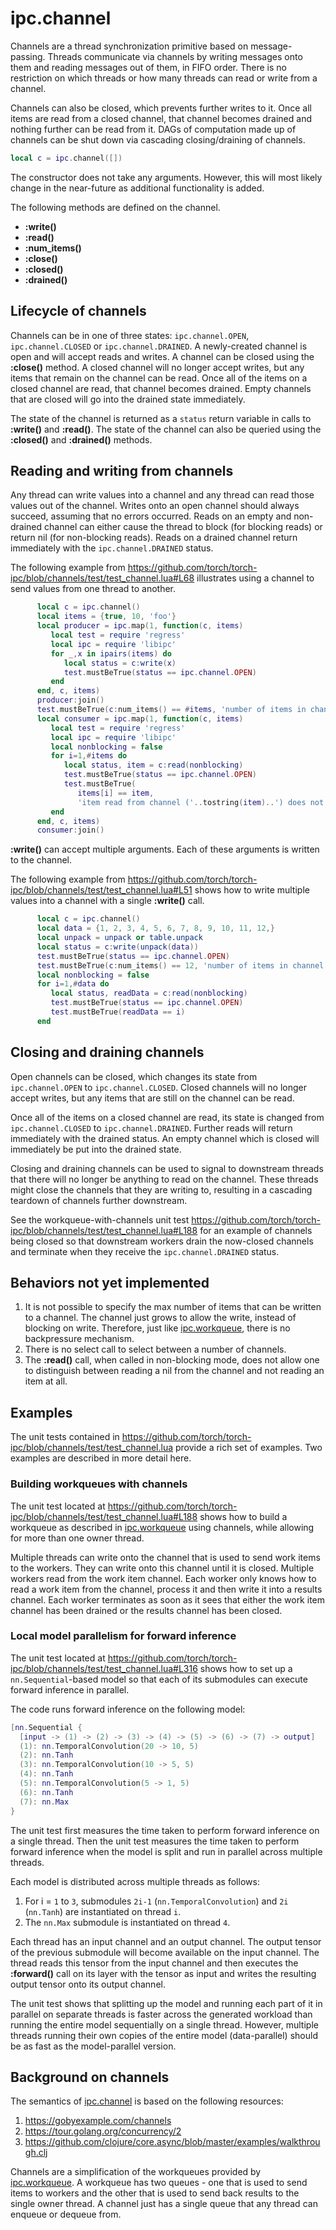 # ipc.channel #
Channels are a thread synchronization primitive based on
message-passing. Threads communicate via channels by writing messages
onto them and reading messages out of them, in FIFO order. There is no
restriction on which threads or how many threads can read or write
from a channel.

Channels can also be closed, which prevents further writes to it. Once
all items are read from a closed channel, that channel becomes drained
and nothing further can be read from it. DAGs of computation made up
of channels can be shut down via cascading closing/draining of
channels.

``` lua
local c = ipc.channel([])
```

The constructor does not take any arguments. However, this will most
likely change in the near-future as additional functionality is added.

The following methods are defined on the channel.
* __:write()__
* __:read()__
* __:num_items()__
* __:close()__
* __:closed()__
* __:drained()__

## Lifecycle of channels
Channels can be in one of three states: `ipc.channel.OPEN`,
`ipc.channel.CLOSED` or `ipc.channel.DRAINED`. A newly-created channel
is open and will accept reads and writes. A channel can be closed
using the __:close()__ method. A closed channel will no longer accept
writes, but any items that remain on the channel can be read. Once all
of the items on a closed channel are read, that channel becomes
drained. Empty channels that are closed will go into the drained state
immediately.

The state of the channel is returned as a `status` return variable in
calls to __:write()__ and __:read()__. The state of the channel can
also be queried using the __:closed()__ and __:drained()__ methods.

## Reading and writing from channels
Any thread can write values into a channel and any thread can read
those values out of the channel. Writes onto an open channel should
always succeed, assuming that no errors occurred. Reads on an empty
and non-drained channel can either cause the thread to block (for
blocking reads) or return nil (for non-blocking reads). Reads on a
drained channel return immediately with the `ipc.channel.DRAINED`
status.

The following example from
https://github.com/torch/torch-ipc/blob/channels/test/test_channel.lua#L68
illustrates using a channel to send values from one thread to another.

``` lua
      local c = ipc.channel()
      local items = {true, 10, 'foo'}
      local producer = ipc.map(1, function(c, items)
         local test = require 'regress'
         local ipc = require 'libipc'
         for _,x in ipairs(items) do
            local status = c:write(x)
            test.mustBeTrue(status == ipc.channel.OPEN)
         end
      end, c, items)
      producer:join()
      test.mustBeTrue(c:num_items() == #items, 'number of items in channel is incorrect')
      local consumer = ipc.map(1, function(c, items)
         local test = require 'regress'
         local ipc = require 'libipc'
         local nonblocking = false
         for i=1,#items do
            local status, item = c:read(nonblocking)
            test.mustBeTrue(status == ipc.channel.OPEN)
            test.mustBeTrue(
               items[i] == item,
               'item read from channel ('..tostring(item)..') does not match item written to channel ('..tostring(items[i])..')')
         end
      end, c, items)
      consumer:join()
```

__:write()__ can accept multiple arguments. Each of these arguments is
written to the channel.

The following example from
https://github.com/torch/torch-ipc/blob/channels/test/test_channel.lua#L51
shows how to write multiple values into a channel with a single
__:write()__ call.

``` lua
      local c = ipc.channel()
      local data = {1, 2, 3, 4, 5, 6, 7, 8, 9, 10, 11, 12,}
      local unpack = unpack or table.unpack
      local status = c:write(unpack(data))
      test.mustBeTrue(status == ipc.channel.OPEN)
      test.mustBeTrue(c:num_items() == 12, 'number of items in channel is incorrect')
      local nonblocking = false
      for i=1,#data do
         local status, readData = c:read(nonblocking)
         test.mustBeTrue(status == ipc.channel.OPEN)
         test.mustBeTrue(readData == i)
      end
```

## Closing and draining channels
Open channels can be closed, which changes its state from
`ipc.channel.OPEN` to `ipc.channel.CLOSED`. Closed channels will no
longer accept writes, but any items that are still on the channel can
be read.

Once all of the items on a closed channel are read, its state is
changed from `ipc.channel.CLOSED` to `ipc.channel.DRAINED`. Further
reads will return immediately with the drained status. An empty
channel which is closed will immediately be put into the drained
state.

Closing and draining channels can be used to signal to downstream
threads that there will no longer be anything to read on the
channel. These threads might close the channels that they are writing
to, resulting in a cascading teardown of channels further downstream.

See the workqueue-with-channels unit test
https://github.com/torch/torch-ipc/blob/channels/test/test_channel.lua#L188
for an example of channels being closed so that downstream workers
drain the now-closed channels and terminate when they receive the
`ipc.channel.DRAINED` status.

## Behaviors not yet implemented
1. It is not possible to specify the max number of items that can be
   written to a channel. The channel just grows to allow the write,
   instead of blocking on write. Therefore, just
   like [ipc.workqueue](workqueue.md), there is no backpressure
   mechanism.
2. There is no select call to select between a number of channels.
3. The __:read()__ call, when called in non-blocking mode, does not
   allow one to distinguish between reading a nil from the channel and
   not reading an item at all.

## Examples
The unit tests contained in
https://github.com/torch/torch-ipc/blob/channels/test/test_channel.lua
provide a rich set of examples. Two examples are described in more
detail here.

### Building workqueues with channels
The unit test located at
https://github.com/torch/torch-ipc/blob/channels/test/test_channel.lua#L188
shows how to build a workqueue as described
in [ipc.workqueue](workqueue.md) using channels, while allowing for
more than one owner thread.

Multiple threads can write onto the channel that is used to send work
items to the workers. They can write onto this channel until it is
closed. Multiple workers read from the work item channel. Each worker
only knows how to read a work item from the channel, process it and
then write it into a results channel. Each worker terminates as soon
as it sees that either the work item channel has been drained or the
results channel has been closed.

### Local model parallelism for forward inference
The unit test located at
https://github.com/torch/torch-ipc/blob/channels/test/test_channel.lua#L316
shows how to set up a `nn.Sequential`-based model so that each of its
submodules can execute forward inference in parallel.

The code runs forward inference on the following model:
``` lua
[nn.Sequential {
  [input -> (1) -> (2) -> (3) -> (4) -> (5) -> (6) -> (7) -> output]
  (1): nn.TemporalConvolution(20 -> 10, 5)
  (2): nn.Tanh
  (3): nn.TemporalConvolution(10 -> 5, 5)
  (4): nn.Tanh
  (5): nn.TemporalConvolution(5 -> 1, 5)
  (6): nn.Tanh
  (7): nn.Max
}
```

The unit test first measures the time taken to perform forward
inference on a single thread. Then the unit test measures the time
taken to perform forward inference when the model is split and run in
parallel across multiple threads.

Each model is distributed across multiple threads as follows:

1. For i = `1` to `3`, submodules `2i-1` (`nn.TemporalConvolution`)
   and `2i` (`nn.Tanh`) are instantiated on thread `i`.
2. The `nn.Max` submodule is instantiated on thread `4`.

Each thread has an input channel and an output channel. The output
tensor of the previous submodule will become available on the input
channel. The thread reads this tensor from the input channel and then
executes the __:forward()__ call on its layer with the tensor as input
and writes the resulting output tensor onto its output channel.

The unit test shows that splitting up the model and running each part
of it in parallel on separate threads is faster across the generated
workload than running the entire model sequentially on a single
thread. However, multiple threads running their own copies of the
entire model (data-parallel) should be as fast as the model-parallel
version.

## Background on channels
The semantics of [ipc.channel](channel.md) is based on the following
resources:

1. https://gobyexample.com/channels
2. https://tour.golang.org/concurrency/2
3. https://github.com/clojure/core.async/blob/master/examples/walkthrough.clj

Channels are a simplification of the workqueues provided
by [ipc.workqueue](workqueue.md). A workqueue has two queues - one
that is used to send items to workers and the other that is used to
send back results to the single owner thread. A channel just has a
single queue that any thread can enqueue or dequeue from.
